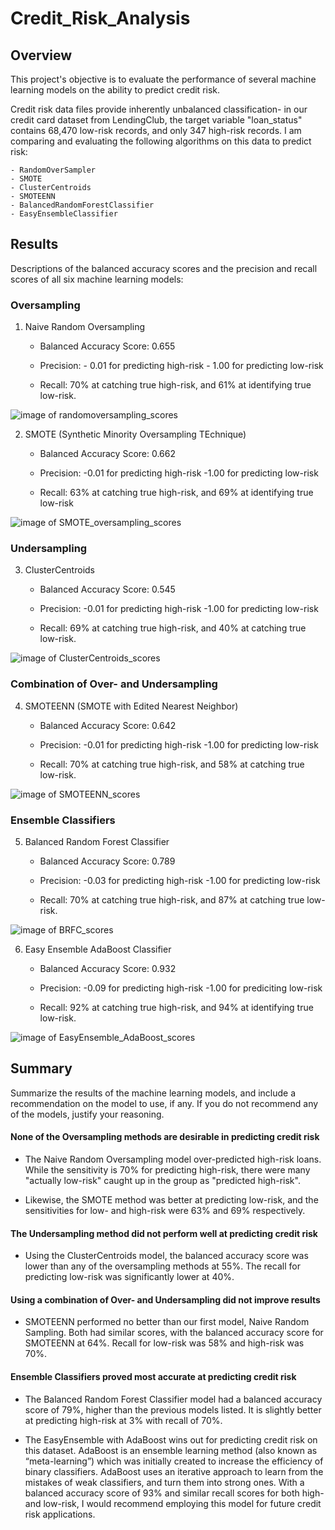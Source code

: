 # Credit_Risk_Analysis


## Overview
This project's objective is to evaluate the performance of several machine learning models on the ability to predict credit risk.

Credit risk data files provide inherently unbalanced classification- in our credit card dataset from LendingClub, the target variable "loan_status" contains 68,470 low-risk records, and only 347 high-risk records. I am comparing and evaluating the following algorithms on this data to predict risk:

    - RandomOverSampler
    - SMOTE
    - ClusterCentroids
    - SMOTEENN
    - BalancedRandomForestClassifier
    - EasyEnsembleClassifier

## Results

Descriptions of the balanced accuracy scores and the precision and recall scores of all six machine learning models:

### Oversampling
1. Naive Random Oversampling

    * Balanced Accuracy Score: 0.655

    * Precision:    - 0.01 for predicting high-risk
                    - 1.00 for predicting low-risk

    * Recall: 70% at catching true high-risk, and 61% at identifying true low-risk. 

![image of randomoversampling_scores](https://github.com/EBolinVA/Credit_Risk_Analysis/blob/main/Starter_Code/Images/RandomOversampling_scores.png)
 
2. SMOTE (Synthetic Minority Oversampling TEchnique)

    * Balanced Accuracy Score: 0.662

    * Precision:    -0.01 for predicting high-risk
                    -1.00 for predicting low-risk
    
    * Recall: 63% at catching true high-risk, and 69% at identifying true low-risk

![image of SMOTE_oversampling_scores](https://github.com/EBolinVA/Credit_Risk_Analysis/blob/main/Starter_Code/Images/SMOTE_oversampling_scores.png)

### Undersampling
3. ClusterCentroids

    * Balanced Accuracy Score: 0.545

    * Precision:    -0.01 for predicting high-risk
                    -1.00 for predicting low-risk
    
    * Recall: 69% at catching true high-risk, and 40% at catching true low-risk.

![image of ClusterCentroids_scores](https://github.com/EBolinVA/Credit_Risk_Analysis/blob/main/Starter_Code/Images/ClusterCentroides_undersampling_scores.png)


### Combination of Over- and Undersampling
4. SMOTEENN (SMOTE with Edited Nearest Neighbor)

    * Balanced Accuracy Score: 0.642

    * Precision:    -0.01 for predicting high-risk
                    -1.00 for predicting low-risk
    
    * Recall: 70% at catching true high-risk, and 58% at catching true low-risk.

![image of SMOTEENN_scores](https://github.com/EBolinVA/Credit_Risk_Analysis/blob/main/Starter_Code/Images/SMOTEENN_oversampling_scores.png)

### Ensemble Classifiers
5. Balanced Random Forest Classifier

    * Balanced Accuracy Score: 0.789

    * Precision:    -0.03 for predicting high-risk
                    -1.00 for predicting low-risk
    
    * Recall: 70% at catching true high-risk, and 87% at catching true low-risk.

![image of BRFC_scores](https://github.com/EBolinVA/Credit_Risk_Analysis/blob/main/Starter_Code/Images/BRFC_ensemble_scores.png)

6. Easy Ensemble AdaBoost Classifier

    * Balanced Accuracy Score: 0.932

    * Precision:    -0.09 for predicting high-risk
                    -1.00 for prediciting low-risk
    
    * Recall: 92% at catching true high-risk, and 94% at identifying true low-risk.

![image of EasyEnsemble_AdaBoost_scores](https://github.com/EBolinVA/Credit_Risk_Analysis/blob/main/Starter_Code/Images/EasyEnsemble_AdaBoost_scores.png)


## Summary
Summarize the results of the machine learning models, and include a recommendation on the model to use, if any. If you do not recommend any of the models, justify your reasoning.

#### None of the Oversampling methods are desirable in predicting credit risk
  * The Naive Random Oversampling model over-predicted high-risk loans. While the sensitivity is 70% for predicting high-risk, there were many "actually low-risk" caught up in the group as "predicted high-risk".

  * Likewise, the SMOTE method was better at predicting low-risk, and the sensitivities for low- and high-risk were 63% and 69% respectively.

#### The Undersampling method did not perform well at predicting credit risk
  * Using the ClusterCentroids model, the balanced accuracy score was lower than any of the oversampling methods at 55%. The recall for predicting low-risk was significantly lower at 40%. 

#### Using a combination of Over- and Undersampling did not improve results
  * SMOTEENN performed no better than our first model, Naive Random Sampling. Both had similar scores, with the balanced accuracy score for SMOTEENN at 64%. Recall for low-risk was 58% and high-risk was 70%.

#### Ensemble Classifiers proved most accurate at predicting credit risk
  * The Balanced Random Forest Classifier model had a balanced accuracy score of 79%, higher than the previous models listed. It is slightly better at predicting high-risk at 3% with recall of 70%. 

  * The EasyEnsemble with AdaBoost wins out for predicting credit risk on this dataset. AdaBoost is an ensemble learning method (also known as “meta-learning”) which was initially created to increase the efficiency of binary classifiers. AdaBoost uses an iterative approach to learn from the mistakes of weak classifiers, and turn them into strong ones. With a balanced accuracy score of 93% and similar recall scores for both high- and low-risk, I would recommend employing this model for future credit risk applications. 

